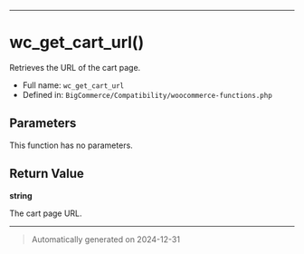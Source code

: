 ***

# wc_get_cart_url()

Retrieves the URL of the cart page.




* Full name: `wc_get_cart_url`
* Defined in: `BigCommerce/Compatibility/woocommerce-functions.php`

## Parameters

This function has no parameters.

## Return Value

**string**

The cart page URL.

***
> Automatically generated on 2024-12-31
